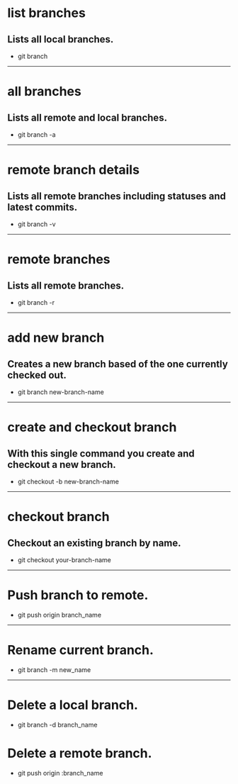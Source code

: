 # list branches
## Lists all local branches.
* git branch
----------------------------------------------------------------------
# all branches
## Lists all remote and local branches.
* git branch -a
----------------------------------------------------------------------
# remote branch details
## Lists all remote branches including statuses and latest commits.
* git branch -v
----------------------------------------------------------------------
# remote branches
## Lists all remote branches.
* git branch -r
----------------------------------------------------------------------
# add new branch
## Creates a new branch based of the one currently checked out.
* git branch new-branch-name
----------------------------------------------------------------------
# create and checkout branch
## With this single command you create and checkout a new branch.
* git checkout -b new-branch-name
----------------------------------------------------------------------
# checkout branch
## Checkout an existing branch by name.
* git checkout your-branch-name
----------------------------------------------------------------------
# Push branch to remote.
* git push origin branch_name
----------------------------------------------------------------------
# Rename current branch.
* git branch -m new_name
----------------------------------------------------------------------
# Delete a local branch.
* git branch -d branch_name
# Delete a remote branch.
* git push origin :branch_name